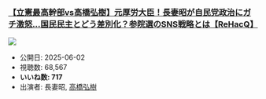 ### [【立憲最高幹部vs高橋弘樹】元厚労大臣！長妻昭が自民党政治にガチ激怒...国民民主とどう差別化？参院選のSNS戦略とは【ReHacQ】](https://www.youtube.com/watch?v=pXs5PmEcFUk)
[![](https://img.youtube.com/vi/pXs5PmEcFUk/sddefault.jpg)](https://www.youtube.com/watch?v=pXs5PmEcFUk)
-   公開日: 2025-06-02
-   視聴数: 68,567
-   **いいね数: 717**
-   出演者: 長妻昭, [高橋弘樹](/rehacq_fan/people/高橋弘樹 "wikilink")
